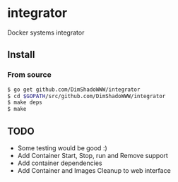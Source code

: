 integrator
==========

Docker systems integrator

## Install

### From source

```bash
$ go get github.com/DimShadoWWW/integrator
$ cd $GOPATH/src/github.com/DimShadoWWW/integrator
$ make deps
$ make
```


## TODO

* Some testing would be good :)
* Add Container Start, Stop, run and Remove support
* Add container dependencies
* Add Container and Images Cleanup to web interface
